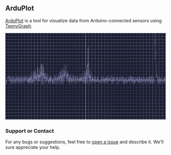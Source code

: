 ## ArduPlot

[ArduPlot](https://github.com/VP1147/arduplot) is a tool for visualize data from Arduino-connected sensors using [TeenyGraph](https://github.com/VP1147/tg).

![Image](da70de4a-9f29-480b-99ac-360f7214c334.jpg)

### Support or Contact

For any bugs or suggestions, feel free to [open a issue](https://github.com/VP1147/arduplot/issues) and describe it. We'll sure appreciate your help.

